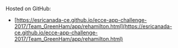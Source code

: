 Hosted on GitHub:
- [https://esricanada-ce.github.io/ecce-app-challenge-2017/Team_GreenHam/app/rehamilton.html](https://esricanada-ce.github.io/ecce-app-challenge-2017/Team_GreenHam/app/rehamilton.html)
